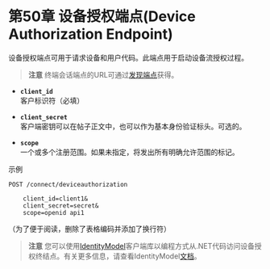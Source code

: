 # 第50章 设备授权端点(Device Authorization Endpoint)
设备授权端点可用于请求设备和用户代码。此端点用于启动设备流授权过程。

> **注意**
终端会话端点的URL可通过[发现端点](https://github.com/thinksjay/IdentityServer4/blob/master/%E7%AC%AC%E4%B8%89%E9%83%A8%E5%88%86%20%E4%B8%BB%E9%A2%98/%E7%AC%AC42%E7%AB%A0%20%E5%8F%91%E7%8E%B0(discovery).md)获得。

* **`client_id`**  
客户标识符（必填）

* **`client_secret`**  
客户端密钥可以在帖子正文中，也可以作为基本身份验证标头。可选的。

* **`scope`**  
一个或多个注册范围。如果未指定，将发出所有明确允许范围的标记。

示例

```
POST /connect/deviceauthorization

    client_id=client1&
    client_secret=secret&
    scope=openid api1
```

（为了便于阅读，删除了表格编码并添加了换行符）

> **注意**
您可以使用[IdentityModel](https://github.com/IdentityModel/IdentityModel2)客户端库以编程方式从.NET代码访问设备授权终结点。有关更多信息，请查看IdentityModel[文档](https://github.com/thinksjay/IdentityModel/blob/master/%E7%AC%AC%E4%B8%80%E9%83%A8%E5%88%86%20%E5%8D%8F%E8%AE%AE%E5%AE%A2%E6%88%B7%E7%AB%AF%E5%BA%93/%E7%AC%AC9%E7%AB%A0%20%E8%AE%BE%E5%A4%87%E6%8E%88%E6%9D%83%E7%AB%AF%E7%82%B9(Device%20Authorization%20Endpoint).md)。